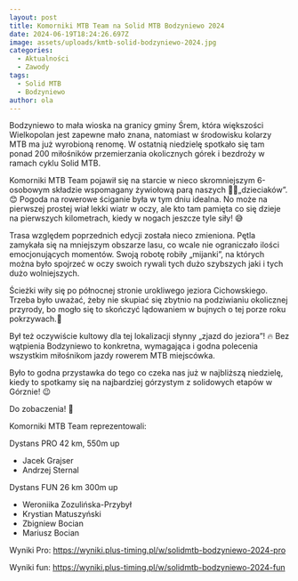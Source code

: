 ```yaml
---
layout: post
title: Komorniki MTB Team na Solid MTB Bodzyniewo 2024
date: 2024-06-19T18:24:26.697Z
image: assets/uploads/kmtb-solid-bodzyniewo-2024.jpg
categories:
  - Aktualności
  - Zawody
tags:
  - Solid MTB
  - Bodzyniewo
author: ola
---
```

Bodzyniewo to mała wioska na granicy gminy Śrem, która większości Wielkopolan jest zapewne mało znana, natomiast w środowisku kolarzy MTB ma już wyrobioną renomę. 
W ostatnią niedzielę spotkało się tam ponad 200 miłośników przemierzania okolicznych górek i bezdroży w ramach cyklu Solid MTB.
<!--more-->

Komorniki MTB Team pojawił się na starcie w nieco skromniejszym 6-osobowym składzie wspomagany żywiołową parą naszych 💚🖤„dzieciaków”. 😊 Pogoda na rowerowe ściganie była w tym dniu idealna. No może na pierwszej prostej wiał lekki wiatr w oczy, ale kto tam pamięta co się dzieje na pierwszych kilometrach, kiedy w nogach jeszcze tyle siły! 😅

Trasa względem poprzednich edycji została nieco zmieniona. Pętla zamykała się na mniejszym obszarze lasu, co wcale nie ograniczało ilości emocjonujących momentów.  Swoją robotę robiły „mijanki”, na których można było spojrzeć w oczy swoich rywali tych dużo szybszych jaki i tych dużo wolniejszych. 

Ścieżki wiły się po północnej stronie urokliwego jeziora Cichowskiego. Trzeba było uważać, żeby nie skupiać się zbytnio na podziwianiu okolicznej przyrody, bo mogło się to skończyć lądowaniem w bujnych o tej porze roku pokrzywach.🤭

Był też oczywiście kultowy dla tej lokalizacji słynny „zjazd do jeziora”! 🔥 Bez wątpienia Bodzyniewo to konkretna, wymagająca i godna polecenia wszystkim miłośnikom jazdy rowerem MTB miejscówka. 

Było to godna przystawka do tego co czeka nas już w najbliższą niedzielę, kiedy to spotkamy się na najbardziej górzystym z solidowych etapów w Górznie! 😉

Do zobaczenia! 👋

Komorniki MTB Team reprezentowali:

Dystans PRO 42 km, 550m up

* Jacek Grajser
* Andrzej Sternal

Dystans FUN 26 km 300m up

* Weroniika Zozulińska-Przybył
* Krystian Matuszyński
* Zbigniew Bocian
* Mariusz Bocian

Wyniki Pro: <https://wyniki.plus-timing.pl/w/solidmtb-bodzyniewo-2024-pro>

Wyniki fun: <https://wyniki.plus-timing.pl/w/solidmtb-bodzyniewo-2024-fun>